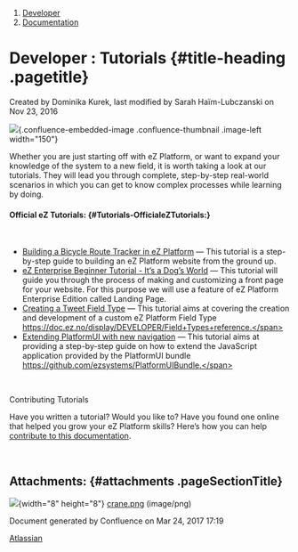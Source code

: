 1.  <span>[Developer](index.html)</span>
2.  <span>[Documentation](Documentation_31429504.html)</span>

<span id="title-text"> Developer : Tutorials </span> {#title-heading .pagetitle}
====================================================

Created by <span class="author"> Dominika Kurek</span>, last modified by
<span class="editor"> Sarah Haïm-Lubczanski</span> on Nov 23, 2016

<span
class="confluence-embedded-file-wrapper image-left-wrapper confluence-embedded-manual-size">![](attachments/31429522/32868824.png){.confluence-embedded-image
.confluence-thumbnail .image-left width="150"}</span>

Whether you are just starting off with eZ Platform, or want to expand
your knowledge of the system to a new field, it is worth taking a look
at our tutorials. They will lead you through complete, step-by-step
real-world scenarios in which you can get to know complex processes
while learning by doing.

#### Official eZ Tutorials: {#Tutorials-OfficialeZTutorials:}

 

-   [Building a Bicycle Route Tracker in eZ
    Platform](Building-a-Bicycle-Route-Tracker-in-eZ-Platform_31431606.html)
    — <span class="smalltext">This tutorial is a step-by-step guide to
    building an eZ Platform website from the ground up. </span>
-   [eZ Enterprise Beginner Tutorial - It’s a Dog’s
    World](32868209.html) — <span class="smalltext">This tutorial will
    guide you through the process of making and customizing a front page
    for your website. For this purpose we will use a feature of eZ
    Platform Enterprise Edition called Landing Page.</span>
-   [Creating a Tweet Field
    Type](Creating-a-Tweet-Field-Type_31429766.html) — <span
    class="smalltext">This tutorial aims at covering the creation and
    development of a custom eZ Platform Field
    Type https://doc.ez.no/display/DEVELOPER/Field+Types+reference.</span>
-   [Extending PlatformUI with new
    navigation](Extending-PlatformUI-with-new-navigation_31430235.html)
    — <span class="smalltext">This tutorial aims at providing a
    step-by-step guide on how to extend the JavaScript application
    provided by the PlatformUI
    bundle https://github.com/ezsystems/PlatformUIBundle.</span>

 

Contributing Tutorials

<span
class="aui-icon aui-icon-small aui-iconfont-approve confluence-information-macro-icon"></span>
Have you written a tutorial? Would you like to? Have you found one
online that helped you grow your eZ Platform skills? Here’s how you can
help [contribute to this
documentation](Contribute-to-Documentation_31429594.html).

 

Attachments: {#attachments .pageSectionTitle}
------------

![](images/icons/bullet_blue.gif){width="8" height="8"}
[crane.png](attachments/31429522/32868824.png) (image/png)  

Document generated by Confluence on Mar 24, 2017 17:19

[Atlassian](http://www.atlassian.com/)


